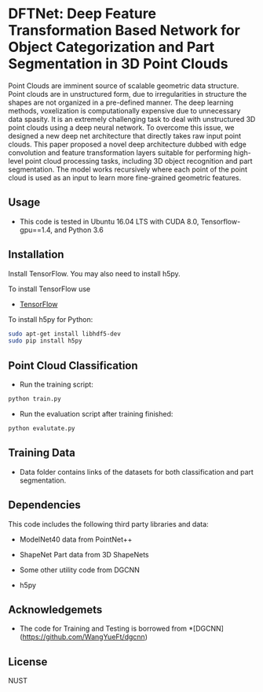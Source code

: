 # DFTNet: Deep Feature Transformation Based Network for Object Categorization and Part Segmentation in 3D Point Clouds

Point Clouds are imminent source of scalable geometric data structure. Point clouds are in unstructured form, due to irregularities in structure the shapes are not organized in a pre-defined manner. The deep learning methods, voxelization is computationally expensive due to unnecessary data spasity. It is an extremely challenging task to deal with unstructured 3D point clouds using a deep neural network. To overcome this issue, we designed a new deep net architecture that directly takes raw input point clouds. This paper proposed a novel deep architecture dubbed with edge convolution and feature transformation layers suitable for performing high-level point cloud processing tasks, including 3D object recognition and part segmentation. The model works recursively where each point of the point cloud is used as an input to learn more fine-grained geometric features.
## Usage

* This code is tested in Ubuntu 16.04 LTS with CUDA 8.0, Tensorflow-gpu==1.4, and Python 3.6


## Installation
Install TensorFlow. You may also need to install h5py.

To install TensorFlow use 
* [TensorFlow](https://www.tensorflow.org/)

To install h5py for Python:

``` bash
sudo apt-get install libhdf5-dev
sudo pip install h5py
```

## Point Cloud Classification
* Run the training script:
``` bash
python train.py
```
* Run the evaluation script after training finished:
``` bash
python evalutate.py

```
## Training Data

* Data folder contains links of the datasets for both classification and part segmentation.

## Dependencies
This code includes the following third party libraries and data:

* ModelNet40 data from PointNet++

* ShapeNet Part data from 3D ShapeNets

* Some other utility code from DGCNN

* h5py

## Acknowledgemets
* The code for Training and Testing is borrowed from *[DGCNN] (https://github.com/WangYueFt/dgcnn)

## License
NUST
